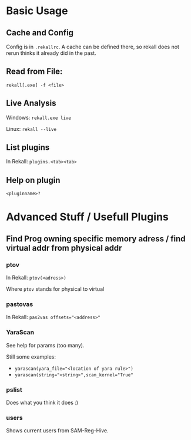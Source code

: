 # Basic Usage

## Cache and Config
Config is in `.rekallrc`. A cache can be defined there, so rekall does not rerun thinks it already did in the past.

## Read from File:
`rekall[.exe] -f <file>`

## Live Analysis
Windows:
`rekall.exe live`

Linux:
`rekall --live`

## List plugins
In Rekall:
`plugins.<tab><tab>`

## Help on plugin
`<pluginname>?`

# Advanced Stuff / Usefull Plugins
## Find Prog owning specific memory adress / find virtual addr from physical addr
### ptov
In Rekall: `ptov(<adress>)`

Where `ptov` stands for physical to virtual

### pastovas
In Rekall: `pas2vas offsets="<address>"`

### YaraScan
See help for params (too many).

Still some examples:
- `yarascan(yara_file="<location of yara rule>")`
- `yarascan(string="<string>",scan_kernel="True"`

### pslist
Does what you think it does :)

### users
Shows current users from SAM-Reg-Hive.
